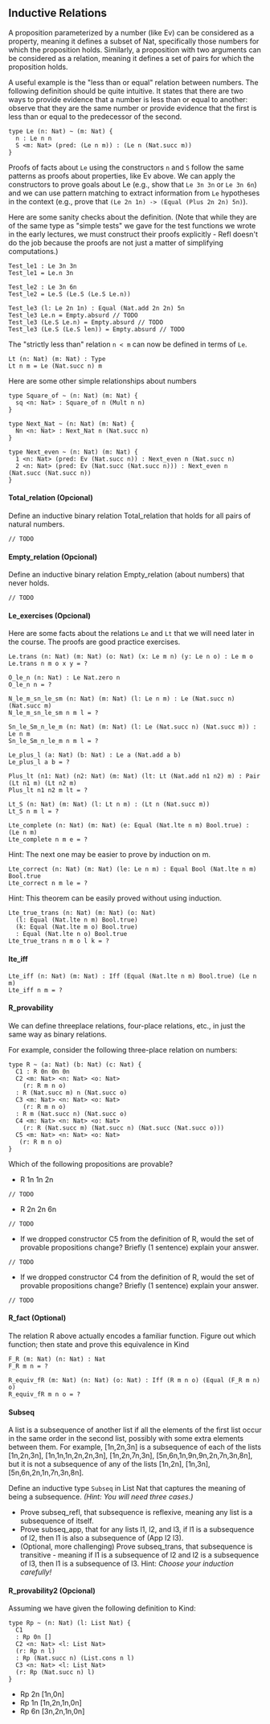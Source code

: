 ## Inductive Relations

A proposition parameterized by a number (like Ev) can be considered as a property, meaning it defines a subset of Nat, specifically those numbers for which the proposition holds. Similarly, a proposition with two arguments can be considered as a relation, meaning it defines a set of pairs for which the proposition holds.

A useful example is the "less than or equal" relation between numbers. The following definition should be quite intuitive. It states that there are two ways to provide evidence that a number is less than or equal to another: observe that they are the same number or provide evidence that the first is less than or equal to the predecessor of the second.

```rust,ignore
type Le (n: Nat) ~ (m: Nat) {
  n : Le n n
  S <m: Nat> (pred: (Le n m)) : (Le n (Nat.succ m)) 
}
```

Proofs of facts about ``Le`` using the constructors ``n`` and ``S`` follow the same patterns as proofs about properties, like Ev above. We can apply the constructors to prove goals about Le (e.g., show that ``Le 3n 3n`` or ``Le 3n 6n``) and we can use pattern matching to extract information from ``Le`` hypotheses in the context (e.g., prove that ``(Le 2n 1n) -> (Equal (Plus 2n 2n) 5n)``).

Here are some sanity checks about the definition. (Note that while they are of the same type as "simple tests" we gave for the test functions we wrote in the early lectures, we must construct their proofs explicitly - Refl doesn't do the job because the proofs are not just a matter of simplifying computations.)

```rust,ignore
Test_le1 : Le 3n 3n
Test_le1 = Le.n 3n

Test_le2 : Le 3n 6n
Test_le2 = Le.S (Le.S (Le.S Le.n))

Test_le3 (l: Le 2n 1n) : Equal (Nat.add 2n 2n) 5n
Test_le3 Le.n = Empty.absurd // TODO
Test_le3 (Le.S Le.n) = Empty.absurd // TODO
Test_le3 (Le.S (Le.S len)) = Empty.absurd // TODO
```

The "strictly less than" relation ``n < m`` can now be defined in terms of ``Le``.

```rs,ignore
Lt (n: Nat) (m: Nat) : Type
Lt n m = Le (Nat.succ n) m
```

Here are some other simple relationships about numbers

```rs,ignore
type Square_of ~ (n: Nat) (m: Nat) {
  sq <n: Nat> : Square_of n (Mult n n)
}
```

```rs,ignore
type Next_Nat ~ (n: Nat) (m: Nat) {
  Nn <n: Nat> : Next_Nat n (Nat.succ n)
}
```

```rs,ignore
type Next_even ~ (n: Nat) (m: Nat) {
  1 <n: Nat> (pred: Ev (Nat.succ n)) : Next_even n (Nat.succ n)
  2 <n: Nat> (pred: Ev (Nat.succ (Nat.succ n))) : Next_even n (Nat.succ (Nat.succ n))
}
```

#### Total_relation (Opcional)

Define an inductive binary relation Total_relation that holds for all pairs of natural numbers.

```rs,ignore
// TODO
```

#### Empty_relation (Opcional)

Define an inductive binary relation Empty_relation (about numbers) that never holds.

```rs,ignore
// TODO
```

#### Le_exercises (Opcional)

Here are some facts about the relations ``Le`` and ``Lt`` that we will need later in the course. The proofs are good practice exercises.

```rust,ignore
Le.trans (n: Nat) (m: Nat) (o: Nat) (x: Le m n) (y: Le n o) : Le m o 
Le.trans n m o x y = ?

O_le_n (n: Nat) : Le Nat.zero n
O_le_n n = ?

N_le_m_sn_le_sm (n: Nat) (m: Nat) (l: Le n m) : Le (Nat.succ n) (Nat.succ m)
N_le_m_sn_le_sm n m l = ?

Sn_le_Sm_n_le_m (n: Nat) (m: Nat) (l: Le (Nat.succ n) (Nat.succ m)) : Le n m
Sn_le_Sm_n_le_m n m l = ?

Le_plus_l (a: Nat) (b: Nat) : Le a (Nat.add a b)
Le_plus_l a b = ?

Plus_lt (n1: Nat) (n2: Nat) (m: Nat) (lt: Lt (Nat.add n1 n2) m) : Pair (Lt n1 m) (Lt n2 m)
Plus_lt n1 n2 m lt = ?

Lt_S (n: Nat) (m: Nat) (l: Lt n m) : (Lt n (Nat.succ m))
Lt_S n m l = ?

Lte_complete (n: Nat) (m: Nat) (e: Equal (Nat.lte n m) Bool.true) :  (Le n m)
Lte_complete n m e = ? 
```

Hint: The next one may be easier to prove by induction on m.

```rust,ignore
Lte_correct (n: Nat) (m: Nat) (le: Le n m) : Equal Bool (Nat.lte n m) Bool.true
Lte_correct n m le = ?
```

Hint: This theorem can be easily proved without using induction.

```rust,ignore
Lte_true_trans (n: Nat) (m: Nat) (o: Nat) 
  (l: Equal (Nat.lte n m) Bool.true) 
  (k: Equal (Nat.lte m o) Bool.true) 
  : Equal (Nat.lte n o) Bool.true
Lte_true_trans n m o l k = ?
```

#### lte_iff

```rust, ignore
Lte_iff (n: Nat) (m: Nat) : Iff (Equal (Nat.lte n m) Bool.true) (Le n m)
Lte_iff n m = ?
```

#### R_provability

We can define threeplace relations, four-place relations, etc., in just the same way as binary relations.

For example, consider the following three-place relation on numbers:

```rust,ignore
type R ~ (a: Nat) (b: Nat) (c: Nat) {
  C1 : R 0n 0n 0n
  C2 <m: Nat> <n: Nat> <o: Nat>
    (r: R m n o) 
  : R (Nat.succ m) n (Nat.succ o)
  C3 <m: Nat> <n: Nat> <o: Nat>
    (r: R m n o) 
  : R m (Nat.succ n) (Nat.succ o)
  C4 <m: Nat> <n: Nat> <o: Nat>
    (r: R (Nat.succ m) (Nat.succ n) (Nat.succ (Nat.succ o))) 
  C5 <m: Nat> <n: Nat> <o: Nat> 
   (r: R m n o) 
}
```

Which of the following propositions are provable?

- R 1n 1n 2n

```rs,ignore
// TODO
```

- R 2n 2n 6n

```rs,ignore
// TODO
```

- If we dropped constructor C5 from the definition of R, would the set of provable propositions change? Briefly (1 sentence) explain your answer.

```rs,ignore
// TODO
```

- If we dropped constructor C4 from the definition of R, would the set of provable propositions change? Briefly (1 sentence) explain your answer.

```rs,ignore
// TODO
```

#### R_fact (Optional)

The relation R above actually encodes a familiar function. Figure out which function; then state and prove this equivalence in Kind
  
```rust,ignore
F_R (m: Nat) (n: Nat) : Nat
F_R m n = ?

R_equiv_fR (m: Nat) (n: Nat) (o: Nat) : Iff (R m n o) (Equal (F_R m n) o)
R_equiv_fR m n o = ?
```

#### Subseq

A list is a subsequence of another list if all the elements of the first list occur in the same order in the second list, possibly with some extra elements between them. For example, [1n,2n,3n] is a subsequence of each of the lists [1n,2n,3n], [1n,1n,1n,2n,2n,3n], [1n,2n,7n,3n], [5n,6n,1n,9n,9n,2n,7n,3n,8n], but it is not a subsequence of any of the lists [1n,2n], [1n,3n], [5n,6n,2n,1n,7n,3n,8n].

Define an inductive type ``Subseq`` in List Nat that captures the meaning of being a subsequence. *(Hint: You will need three cases.)*

- Prove subseq_refl, that subsequence is reflexive, meaning any list is a subsequence of itself.
- Prove subseq_app, that for any lists l1, l2, and l3, if l1 is a subsequence of l2, then l1 is also a subsequence of (App l2 l3).
- (Optional, more challenging) Prove subseq_trans, that subsequence is transitive - meaning if l1 is a subsequence of l2 and l2 is a subsequence of l3, then l1 is a subsequence of l3. Hint: *Choose your induction carefully!*

#### R_provability2 (Opcional)

Assuming we have given the following definition to Kind:

```rust, ignore
type Rp ~ (n: Nat) (l: List Nat) {
  C1 
  : Rp 0n []
  C2 <n: Nat> <l: List Nat> 
  (r: Rp n l) 
  : Rp (Nat.succ n) (List.cons n l)
  C3 <n: Nat> <l: List Nat> 
  (r: Rp (Nat.succ n) l)
}
```

- Rp 2n [1n,0n]
- Rp 1n [1n,2n,1n,0n]
- Rp 6n [3n,2n,1n,0n]
